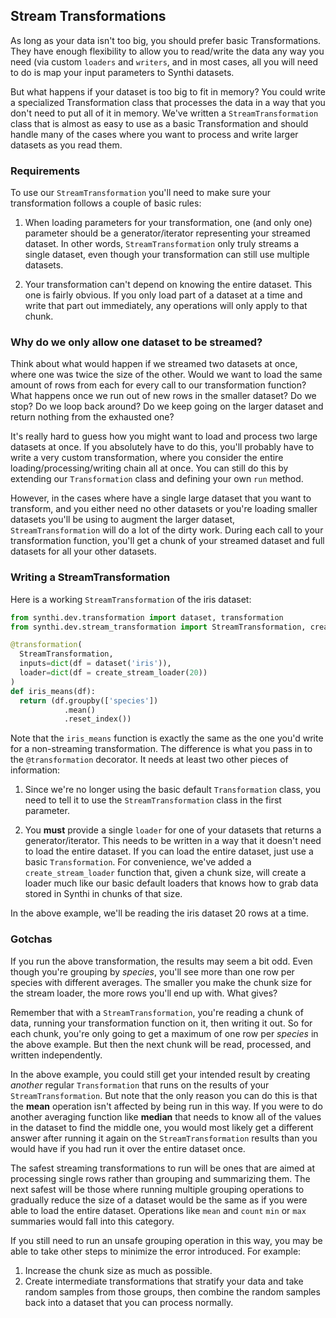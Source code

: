 ## Stream Transformations

As long as your data isn't too big, you should prefer basic Transformations. They
have enough flexibility to allow you to read/write the data any way you need (via
custom `loaders` and `writers`, and in most cases, all you will need to do is map
your input parameters to Synthi datasets.

But what happens if your dataset is too big to fit in memory? You could write a
specialized Transformation class that processes the data in a way that you don't
need to put all of it in memory. We've written a `StreamTransformation` class that
is almost as easy to use as a basic Transformation and should handle many of the
cases where you want to process and write larger datasets as you read them.

### Requirements

To use our `StreamTransformation` you'll need to make sure your transformation follows
a couple of basic rules:

1. When loading parameters for your transformation, one (and only one) parameter should be a 
generator/iterator representing your streamed dataset. In other words, `StreamTransformation`
only truly streams a single dataset, even though your transformation can still use multiple
datasets.

2. Your transformation can't depend on knowing the entire dataset. This one is fairly obvious.
If you only load part of a dataset at a time and write that part out immediately, any operations
will only apply to that chunk.

### Why do we only allow one dataset to be streamed?

Think about what would happen if we streamed two datasets at once, where one was twice the
size of the other. Would we want to load the same amount of rows from each for every call
to our transformation function? What happens once we run out of new rows in the smaller
dataset? Do we stop? Do we loop back around? Do we keep going on the larger dataset and
return nothing from the exhausted one?

It's really hard to guess how you might want to load and process two large datasets at once.
If you absolutely have to do this, you'll probably have to write a very custom transformation,
where you consider the entire loading/processing/writing chain all at once. You can still
do this by extending our `Transformation` class and defining your own `run` method.

However, in the cases where have a single large dataset that you want to transform, and you
either need no other datasets or you're loading smaller datasets you'll be using to augment
the larger dataset, `StreamTransformation` will do a lot of the dirty work. During each
call to your transformation function, you'll get a chunk of your streamed dataset and full
datasets for all your other datasets.

### Writing a StreamTransformation

Here is a working `StreamTransformation` of the iris dataset:

```python
from synthi.dev.transformation import dataset, transformation
from synthi.dev.stream_transformation import StreamTransformation, create_stream_loader

@transformation(
  StreamTransformation,
  inputs=dict(df = dataset('iris')),
  loader=dict(df = create_stream_loader(20))
)
def iris_means(df):
  return (df.groupby(['species'])
            .mean()
            .reset_index())
```

Note that the `iris_means` function is exactly the same as the one you'd write for a 
non-streaming transformation. The difference is what you pass in to the `@transformation`
decorator. It needs at least two other pieces of information:

1. Since we're no longer using the basic default `Transformation` class, you need to tell
it to use the `StreamTransformation` class in the first parameter.

2. You **must** provide a single `loader` for one of your datasets that returns a generator/iterator.
This needs to be written in a way that it doesn't need to load the entire dataset. If you can load
the entire dataset, just use a basic `Transformation`. For convenience, we've added a `create_stream_loader`
function that, given a chunk size, will create a loader much like our basic default loaders that knows
how to grab data stored in Synthi in chunks of that size.

In the above example, we'll be reading the iris dataset 20 rows at a time.

### Gotchas

If you run the above transformation, the results may seem a bit odd. Even though you're grouping
by *species*, you'll see more than one row per species with different averages. The smaller you
make the chunk size for the stream loader, the more rows you'll end up with. What gives?

Remember that with a `StreamTransformation`, you're reading a chunk of data, running your
transformation function on it, then writing it out. So for each chunk, you're only going to
get a maximum of one row per *species* in the above example. But then the next chunk will be 
read, processed, and written independently.

In the above example, you could still get your intended result by creating *another* regular
`Transformation` that runs on the results of your `StreamTransformation`. But note that the
only reason you can do this is that the **mean** operation isn't affected by being run in
this way. If you were to do another averaging function like **median** that needs to know
all of the values in the dataset to find the middle one, you would most likely get a different
answer after running it again on the `StreamTransformation` results than you would have if
you had run it over the entire dataset once.

The safest streaming transformations to run will be ones that are aimed at processing single
rows rather than grouping and summarizing them. The next safest will be those where running
multiple grouping operations to gradually reduce the size of a dataset would be the same as
if you were able to load the entire dataset. Operations like `mean` and `count` `min` or `max`
summaries would fall into this category.

If you still need to run an unsafe grouping operation in this way, you may be able to take
other steps to minimize the error introduced. For example:

1. Increase the chunk size as much as possible.
2. Create intermediate transformations that stratify your data and take random samples from
those groups, then combine the random samples back into a dataset that you can process normally.